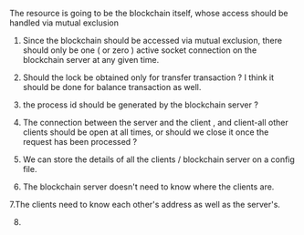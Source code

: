 The resource is going to be the blockchain itself, whose access should be handled via mutual exclusion

1. Since the blockchain should be accessed via mutual exclusion, there should only be one ( or zero ) active socket connection on the blockchain server at any given time.

2. Should the lock be obtained only for transfer transaction ? I think it should be done for balance transaction as well.

3. the process id should be generated by the blockchain server ?

4. The connection between the server and the client , and client-all other clients should be open at all times, or should we close it once the request has been processed ?

5. We can store the details of all the clients / blockchain server on a config file.

6. The blockchain server doesn't need to know where the clients are.

7.The clients need to know each other's address as well as the server's.

8.